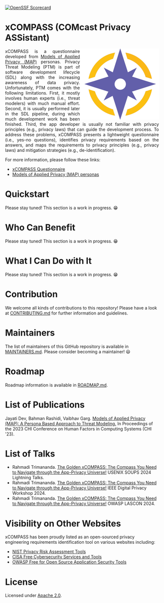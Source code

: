 [![OpenSSF Scorecard](https://api.securityscorecards.dev/projects/github.com/Comcast/xCompass/badge)](https://securityscorecards.dev/viewer/?uri=github.com/Comcast/xCompass)

# xCOMPASS (COMcast Privacy ASSistant)

<img align="right" src="https://github.com/Comcast/xCOMPASS/blob/main/personas/figures/compass-logo-png.png">
<div align="justify">xCOMPASS is a questionnaire developed from <a href='https://github.com/Comcast/xCOMPASS/tree/main/personas'>Models of Applied Privacy (MAP)</a> personas. Privacy Threat Modeling (PTM) is part of software development lifecycle (SDL) along with the increasing awareness of data privacy. Unfortunately, PTM comes with the following limitations. First, it mostly involves human experts (i.e., threat modelers) with much manual effort. Second, it is usually performed later in the SDL pipeline, during which much development work has been finished. Third, the app developer is usually not familiar with privacy principles (e.g., privacy laws) that can guide the development process. To address these problems, xCOMPASS presents a lightweight questionnaire (i.e., yes-no questions), identifies privacy requirements based on the answers, and maps the requirements to privacy principles (e.g., privacy laws) and mitigation strategies (e.g., de-identification).</div> 

For more information, please follow these links:

- [xCOMPASS Questionnaire](https://github.com/Comcast/xCOMPASS/tree/main/questionnaire)
- [Models of Applied Privacy (MAP) personas](https://github.com/Comcast/xCOMPASS/tree/main/personas)

# Quickstart

Please stay tuned! This section is a work in progress. :grin:

# Who Can Benefit

Please stay tuned! This section is a work in progress. :grin:

# What I Can Do with It

Please stay tuned! This section is a work in progress. :grin:

# Contribution

We welcome all kinds of contributions to this repository! Please have a look at [CONTRIBUTING.md](https://github.com/Comcast/xCompass/blob/main/CONTRIBUTING.md) for further information and guidelines.

# Maintainers

The list of maintainers of this GitHub repository is available in [MAINTAINERS.md](https://github.com/Comcast/xCOMPASS/blob/main/MAINTAINERS.md). Please consider becoming a maintainer! :smiley:

# Roadmap

Roadmap information is available in [ROADMAP.md](https://github.com/Comcast/xCOMPASS/blob/main/ROADMAP.md).

# List of Publications

Jayati Dev, Bahman Rashidi, Vaibhav Garg. [Models of Applied Privacy (MAP): A Persona Based Approach to Threat Modeling.](https://dl.acm.org/doi/fullHtml/10.1145/3544548.3581484) In Proceedings of the 2023 CHI Conference on Human Factors in Computing Systems (CHI '23).

# List of Talks

- Rahmadi Trimananda. [The Golden xCOMPASS: The Compass You Need to Navigate through the App-Privacy Universe!](https://www.usenix.org/conference/soups2024/technical-sessions) USENIX SOUPS 2024 Lightning Talks.
- Rahmadi Trimananda. [The Golden xCOMPASS: The Compass You Need to Navigate through the App-Privacy Universe!](https://digitalprivacy.ieee.org/events/digital-privacy-workshop) IEEE Digital Privacy Workshop 2024.
- Rahmadi Trimananda. [The Golden xCOMPASS: The Compass You Need to Navigate through the App-Privacy Universe!](https://lascon.org/speakers/) OWASP LASCON 2024.

# Visibility on Other Websites

xCOMPASS has been proudly listed as an open-sourced privacy engineering requirements identification tool on various websites including:

- [NIST Privacy Risk Assessment Tools](https://www.nist.gov/itl/applied-cybersecurity/privacy-engineering/collaboration-space/privacy-risk-assessment/tools)
- [CISA Free Cybersecurity Services and Tools](https://www.cisa.gov/resources-tools/services/xcompass)
- [OWASP Free for Open Source Application Security Tools](https://owasp.org/www-community/Free_for_Open_Source_Application_Security_Tools)

# License
   
Licensed under [Apache 2.0](https://github.com/Comcast/MAP/blob/main/LICENSE-Apache-2.0).
